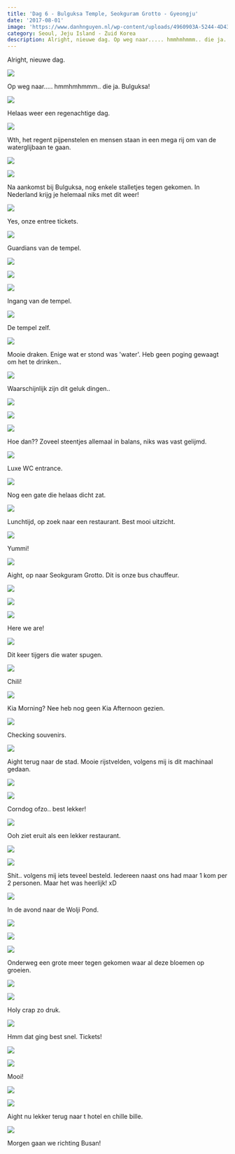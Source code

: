 ```yaml
---
title: 'Dag 6 - Bulguksa Temple, Seokguram Grotto - Gyeongju'
date: '2017-08-01'
image: 'https://www.danhnguyen.nl/wp-content/uploads/4960903A-5244-4D43-B265-C4A4AA87DC92.jpg'
category: Seoul, Jeju Island - Zuid Korea
description: Alright, nieuwe dag. Op weg naar..... hmmhmhmmm.. die ja. Bulguksa...
---
```


Alright, nieuwe dag.

![](https://www.danhnguyen.nl/wp-content/uploads/CB4E94D4-E5D3-452B-962A-BAD67A5861CC-700x394.jpg)

Op weg naar..... hmmhmhmmm.. die ja. Bulguksa!

![](https://www.danhnguyen.nl/wp-content/uploads/2E9D2D6C-D6F2-48F9-8879-4D71A8863DF9-700x394.jpg)

Helaas weer een regenachtige dag.

![](https://www.danhnguyen.nl/wp-content/uploads/EC9A70C9-1FBB-4FEC-A220-09F08B97E830-700x394.jpg)

Wth, het regent pijpenstelen en mensen staan in een mega rij om van de waterglijbaan te gaan.

![](https://www.danhnguyen.nl/wp-content/uploads/4A027B3D-540A-4151-B532-3ADFBA74552F-700x394.jpg)

![](https://www.danhnguyen.nl/wp-content/uploads/33444588-30C0-46D0-B658-0BA74966C18D-700x394.jpg)

Na aankomst bij Bulguksa, nog enkele stalletjes tegen gekomen. In Nederland krijg je helemaal niks met dit weer!

![](https://www.danhnguyen.nl/wp-content/uploads/45790AE6-C0C5-4988-8306-165B4EB1C1F8-700x394.jpg)

Yes, onze entree tickets.

![](https://www.danhnguyen.nl/wp-content/uploads/80744EEE-1AD7-406F-A0F0-337CDB3C71B0-700x394.jpg)

Guardians van de tempel.

![](https://www.danhnguyen.nl/wp-content/uploads/842B59CE-A3A2-4969-BDB1-D4A2254E8C11-700x394.jpg)

![](https://www.danhnguyen.nl/wp-content/uploads/FDA0DCD5-FB54-4628-8712-C26E2CF36C3D-700x394.jpg)

![](https://www.danhnguyen.nl/wp-content/uploads/5010B65B-7F19-44BA-8476-E4D60B03CD2C-700x394.jpg)

Ingang van de tempel.

![](https://www.danhnguyen.nl/wp-content/uploads/FD03409F-6CD8-4400-BADB-BE96CC257EE7-700x394.jpg)

De tempel zelf.

![](https://www.danhnguyen.nl/wp-content/uploads/4960903A-5244-4D43-B265-C4A4AA87DC92-700x394.jpg)

Mooie draken. Enige wat er stond was 'water'. Heb geen poging gewaagt om het te drinken..

![](https://www.danhnguyen.nl/wp-content/uploads/3666501D-6EE2-4572-BB5C-8E5F37DE2640-700x394.jpg)

Waarschijnlijk zijn dit geluk dingen..

![](https://www.danhnguyen.nl/wp-content/uploads/A240E1E5-F62B-4B27-82C9-F2250B4686A6-700x394.jpg)

![](https://www.danhnguyen.nl/wp-content/uploads/2CF51351-D50D-4B99-BE65-076DEE89801D-700x394.jpg)

![](https://www.danhnguyen.nl/wp-content/uploads/4475160F-1E22-435D-98F5-3113EEB90261-700x394.jpg)

Hoe dan?? Zoveel steentjes allemaal in balans, niks was vast gelijmd.

![](https://www.danhnguyen.nl/wp-content/uploads/2D07B2E8-712E-4D77-9E0C-08B98818CB8D-700x394.jpg)

Luxe WC entrance.

![](https://www.danhnguyen.nl/wp-content/uploads/7F770EA1-2D2B-462A-A99C-F5B4BCC45124-700x394.jpg)

Nog een gate die helaas dicht zat.

![](https://www.danhnguyen.nl/wp-content/uploads/877A4216-0EDF-4EED-98AB-4768457D7550-700x394.jpg)

Lunchtijd, op zoek naar een restaurant. Best mooi uitzicht.

![](https://www.danhnguyen.nl/wp-content/uploads/093CAAEF-5402-4883-9200-7976273B08DC-700x394.jpg)

Yummi!

![](https://www.danhnguyen.nl/wp-content/uploads/46C75B19-17DF-4CAA-AAD9-92AC7A648E77-700x394.jpg)

Aight, op naar Seokguram Grotto. Dit is onze bus chauffeur.

![](https://www.danhnguyen.nl/wp-content/uploads/C4603A97-832D-41C4-9116-6BEBF2C4994C-700x394.jpg)

![](https://www.danhnguyen.nl/wp-content/uploads/43F24802-960B-4D95-B773-8D11FFD87BBF-700x394.jpg)

![](https://www.danhnguyen.nl/wp-content/uploads/AE54C49A-8DA8-445C-9DDD-EC3544091BF5-700x394.jpg)

Here we are!

![](https://www.danhnguyen.nl/wp-content/uploads/3C4745BC-81BA-400B-A692-CB26C8EAF6F4-700x394.jpg)

Dit keer tijgers die water spugen.

![](https://www.danhnguyen.nl/wp-content/uploads/4A3DE486-0109-4C99-9FA7-E01B08A34DE6-700x394.jpg)

Chili!

![](https://www.danhnguyen.nl/wp-content/uploads/61D6CF47-B4B0-4927-B3DF-D6E4C174452E-700x394.jpg)

Kia Morning? Nee heb nog geen Kia Afternoon gezien.

![](https://www.danhnguyen.nl/wp-content/uploads/77B45E8C-9B24-434E-A810-0A6EB829B22E-700x394.jpg)

Checking souvenirs.

![](https://www.danhnguyen.nl/wp-content/uploads/8FD3CBAB-F53A-43AE-BD29-900133F076A6-700x394.jpg)

Aight terug naar de stad. Mooie rijstvelden, volgens mij is dit machinaal gedaan.

![](https://www.danhnguyen.nl/wp-content/uploads/2044EA57-1903-4042-ABE0-8CDEC89EB16B-700x394.jpg)

![](https://www.danhnguyen.nl/wp-content/uploads/F7DA2D42-9C4F-4328-A1DF-AF1DA331167D-700x394.jpg)

Corndog ofzo.. best lekker!

![](https://www.danhnguyen.nl/wp-content/uploads/FDF5387D-8F8C-4D1A-9734-FF1EFB2A590D-700x394.jpg)

Ooh ziet eruit als een lekker restaurant.

![](https://www.danhnguyen.nl/wp-content/uploads/23C4BB78-1B9A-4770-B2CD-0EF81711851B-700x394.jpg)

![](https://www.danhnguyen.nl/wp-content/uploads/061C712A-FEFF-47FB-A294-33292C709E34-700x394.jpg)

Shit.. volgens mij iets teveel besteld. Iedereen naast ons had maar 1 kom per 2 personen. Maar het was heerlijk! xD

![](https://www.danhnguyen.nl/wp-content/uploads/D11ACA66-C212-4EF2-A466-A71AE1D61A73-700x394.jpg)

In de avond naar de Wolji Pond.

![](https://www.danhnguyen.nl/wp-content/uploads/BD999B8E-202A-4606-BEC8-0359C062B7BA-700x394.jpg)

![](https://www.danhnguyen.nl/wp-content/uploads/A1E2884D-456D-496D-8708-30F9323EABA2-700x394.jpg)

![](https://www.danhnguyen.nl/wp-content/uploads/FF84D533-7CBC-4232-B36F-A924F5A1D8FC-700x394.jpg)

Onderweg een grote meer tegen gekomen waar al deze bloemen op groeien.

![](https://www.danhnguyen.nl/wp-content/uploads/26C1A5AD-E428-4186-A4BF-DA0F80D06B62-700x394.jpg)

![](https://www.danhnguyen.nl/wp-content/uploads/7E3C76C3-4080-4001-81CF-4504B1D7821A-700x394.jpg)

Holy crap zo druk.

![](https://www.danhnguyen.nl/wp-content/uploads/31469919-2F0F-441F-84C4-1E16CD94E8D7-700x394.jpg)

Hmm dat ging best snel. Tickets!

![](https://www.danhnguyen.nl/wp-content/uploads/73ECD73E-65CD-47B7-B516-349C4700BFF9-700x394.jpg)

![](https://www.danhnguyen.nl/wp-content/uploads/10C4C274-5BCE-4546-B54F-CE13D935D335-700x394.jpg)

Mooi!

![](https://www.danhnguyen.nl/wp-content/uploads/C2CD6893-1A96-4775-BB8C-F99B2A2FC60F-700x394.jpg)

![](https://www.danhnguyen.nl/wp-content/uploads/C4A1175D-B1ED-47E0-B7EF-6847B5ED81CE-700x394.jpg)

Aight nu lekker terug naar t hotel en chille bille.

![](https://www.danhnguyen.nl/wp-content/uploads/10A3F52A-364F-4AF0-9B8B-21E4005ECEC2-700x394.jpg)

Morgen gaan we richting Busan!

